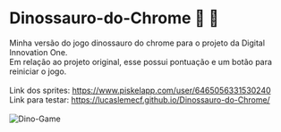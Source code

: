 # Dinossauro-do-Chrome :cactus: :t-rex:
Minha versão do jogo dinossauro do chrome para o projeto da Digital Innovation One. </br>
Em relação ao projeto original, esse possui pontuação e um botão para reiniciar o jogo. </br> </br>
Link dos sprites: https://www.piskelapp.com/user/6465056331530240 </br>
Link para testar: https://lucaslemecf.github.io/Dinossauro-do-Chrome/ </br> </br>
![Dino-Game](https://user-images.githubusercontent.com/54031977/104870248-cbef0280-5926-11eb-97eb-b1317e6cb7fc.png)
